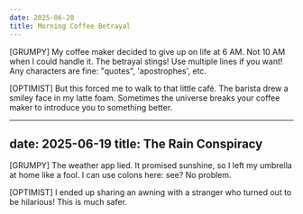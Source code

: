 ```yaml
---
date: 2025-06-20
title: Morning Coffee Betrayal
---
```


[GRUMPY]
My coffee maker decided to give up on life at 6 AM. Not 10 AM when I could handle it. The betrayal stings!
Use multiple lines if you want!
Any characters are fine: "quotes", 'apostrophes', etc.

[OPTIMIST]
But this forced me to walk to that little café. The barista drew a smiley face in my latte foam. Sometimes the universe breaks your coffee maker to introduce you to something better.

---
date: 2025-06-19
title: The Rain Conspiracy
---

[GRUMPY]
The weather app lied. It promised sunshine, so I left my umbrella at home like a fool.
I can use colons here: see? No problem.

[OPTIMIST]
I ended up sharing an awning with a stranger who turned out to be hilarious!
This is much safer.